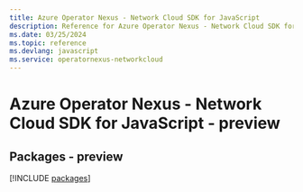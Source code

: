 ```yaml
---
title: Azure Operator Nexus - Network Cloud SDK for JavaScript
description: Reference for Azure Operator Nexus - Network Cloud SDK for JavaScript
ms.date: 03/25/2024
ms.topic: reference
ms.devlang: javascript
ms.service: operatornexus-networkcloud
---
```

# Azure Operator Nexus - Network Cloud SDK for JavaScript - preview
## Packages - preview
[!INCLUDE [packages](operator-nexus---network-cloud-index.md)]